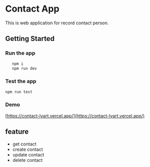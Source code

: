 # Contact App

This is web application for record contact person.

## Getting Started

### Run the app

```bash
   npm i
   npm run dev
```

### Test the app

```bash
npm run test
```

### Demo

[https://contact-lyart.vercel.app/](https://contact-lyart.vercel.app/)

## feature

- get contact
- create contact
- update contact
- delete contact
